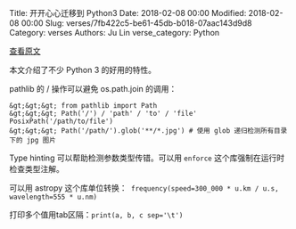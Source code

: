 Title: 开开心心迁移到 Python3
Date: 2018-02-08 00:00
Modified: 2018-02-08 00:00
Slug: verses/7fb422c5-be61-45db-b018-07aac143d9d8
Category: verses
Authors: Ju Lin
verse_category: Python

[查看原文](https://github.com/arogozhnikov/python3_with_pleasure)

本文介绍了不少 Python 3 的好用的特性。

pathlib 的 / 操作可以避免 os.path.join 的调用：

```
&gt;&gt;&gt; from pathlib import Path
&gt;&gt;&gt; Path('/') / 'path' / 'to' / 'file'
PosixPath('/path/to/file')
&gt;&gt;&gt; Path('/path/').glob('**/*.jpg') # 使用 glob 递归检测所有目录下的 jpg 图片
```

Type hinting 可以帮助检测参数类型传错。可以用 `enforce` 这个库强制在运行时检查类型注解。

可以用 astropy 这个库单位转换：`
frequency(speed=300_000 * u.km / u.s, wavelength=555 * u.nm)`

打印多个值用tab区隔：`print(a, b, c sep='\t')`
